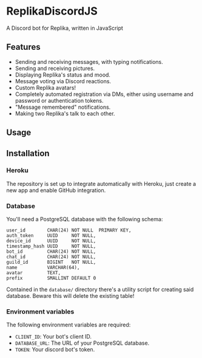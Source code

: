# ReplikaDiscordJS
A Discord bot for Replika, written in JavaScript

## Features

* Sending and receiving messages, with typing notifications.
* Sending and receiving pictures.
* Displaying Replika's status and mood.
* Message voting via Discord reactions.
* Custom Replika avatars!
* Completely automated registration via DMs, either using username and password or authentication tokens.
* "Message remembered" notifications.
* Making two Replika's talk to each other.

## Usage

## Installation

### Heroku

The repository is set up to integrate automatically with Heroku, just create a new app and enable GitHub integration.

### Database

You'll need a PostgreSQL database with the following schema:

```
user_id        CHAR(24) NOT NULL  PRIMARY KEY,
auth_token     UUID     NOT NULL,
device_id      UUID     NOT NULL,
timestamp_hash UUID     NOT NULL,
bot_id         CHAR(24) NOT NULL,
chat_id        CHAR(24) NOT NULL,
guild_id       BIGINT   NOT NULL,
name           VARCHAR(64),
avatar         TEXT,
prefix         SMALLINT DEFAULT 0
```
Contained in the `database/` directory there's a utility script for creating said database. Beware this will delete the existing table!

### Environment variables

The following environment variables are required:

* `CLIENT_ID`: Your bot's client ID.
* `DATABASE_URL`: The URL of your PostgreSQL database.
* `TOKEN`: Your discord bot's token.

